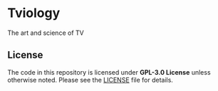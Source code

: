# Tviology
The art and science of TV

## License
The code in this repository is licensed under **GPL-3.0 License** unless otherwise noted. Please see the
[LICENSE](https://github.com/zahid-ali-shah/tviology/edit/master/LICENSE) file for details.